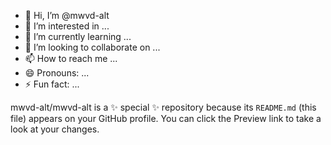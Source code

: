 - 👋 Hi, I’m @mwvd-alt
- 👀 I’m interested in ...
- 🌱 I’m currently learning ...
- 💞️ I’m looking to collaborate on ...
- 📫 How to reach me ...
- 😄 Pronouns: ...
- ⚡ Fun fact: ...


mwvd-alt/mwvd-alt is a ✨ special ✨ repository because its `README.md` (this file) appears on your GitHub profile.
You can click the Preview link to take a look at your changes.

<!--<img src="https://www.naitronbomb.com/api/iptoimg/">-->
